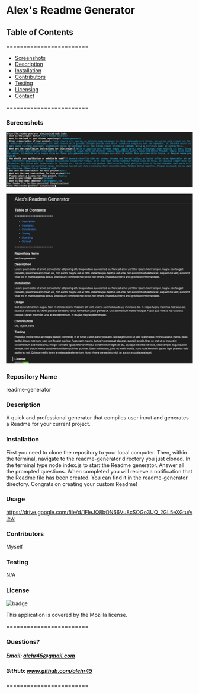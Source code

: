 
# Alex's Readme Generator


## **Table of Contents**
========================
* [Screenshots](#screenshots)
* [Description](#description)
* [Installation](#installation)
* [Contributors](#contributors)
* [Testing](#Testing)
* [Licensing](#Licenses)
* [Contact](#questions)

========================
### **Screenshots**
![alt text](/screenshot1.png)

![alt text](/screenshot2.png)

### **Repository Name**  
readme-generator

### **Description**  
A quick and professional generator that compiles user input and generates a Readme for your current project.

### **Installation**  
First you need to clone the repository to your local computer. Then, within the terminal, navigate to the readme-generator directory you just cloned. In the terminal type node index.js to start the Readme generator. Answer all the prompted questions. When completed you will recieve a notification that the Readme file has been created. You can find it in the readme-generator directory. Congrats on creating your custom Readme!

### **Usage**  
https://drive.google.com/file/d/1FleJQ8bON66Vu8cSOGo3UQ_2GL5eXGtu/view

### **Contributors**  
Myself

### **Testing**  
N/A

### **License**  
![badge](https://img.shields.io/badge/license-Mozilla-brightgreen)  

This application is covered by the Mozilla license. 

========================

### Questions?
##### Email: alehr45@gmail.com
##### GitHub: www.github.com/alehr45  

========================
